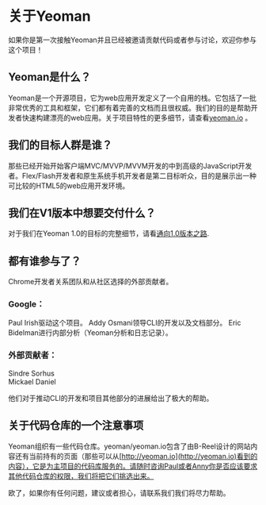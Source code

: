 # 关于Yeoman

如果你是第一次接触Yeoman并且已经被邀请贡献代码或者参与讨论，欢迎你参与这个项目！

## Yeoman是什么？

Yeoman是一个开源项目，它为web应用开发定义了一个自用的栈。它包括了一批非常优秀的工具和框架，它们都有着完善的文档而且很权威。我们的目的是帮助开发者快速构建漂亮的web应用。关于项目特性的更多细节，请查看[yeoman.io](index.html)
。
## 我们的目标人群是谁？

那些已经开始开始客户端MVC/MVVP/MVVM开发的中到高级的JavaScript开发者。Flex/Flash开发者和原生系统手机开发者是第二目标听众，目的是展示出一种可比较的HTML5的web应用开发环境。

## 我们在V1版本中想要交付什么？

对于我们在Yeoman 1.0的目标的完整细节，请看[通向1.0版本之路](/road.html).

## 都有谁参与了？

Chrome开发者关系团队和从社区选择的外部贡献者。

### Google：

Paul Irish驱动这个项目。
Addy Osmani领导CLI的开发以及文档部分。
Eric Bidelman进行内部分析（Yeoman分析和日志记录）。

### 外部贡献者：

Sindre Sorhus  
Mickael Daniel

他们对于推动CLI的开发和项目其他部分的进展给出了极大的帮助。

## 关于代码仓库的一个注意事项

Yeoman组织有一些代码仓库。yeoman/yeoman.io包含了由B-Reel设计的网站内容还有当前持有的页面（那些可以从[http://yeoman.io](http://yeoman.io)看到的内容），它是为主项目的代码库服务的。请随时咨询Paul或者Anny你是否应该要求其他代码仓库的权限，我们将把它们挑选出来。

欧了，如果你有任何问题，建议或者担心，请联系我们我们将尽力帮助。

